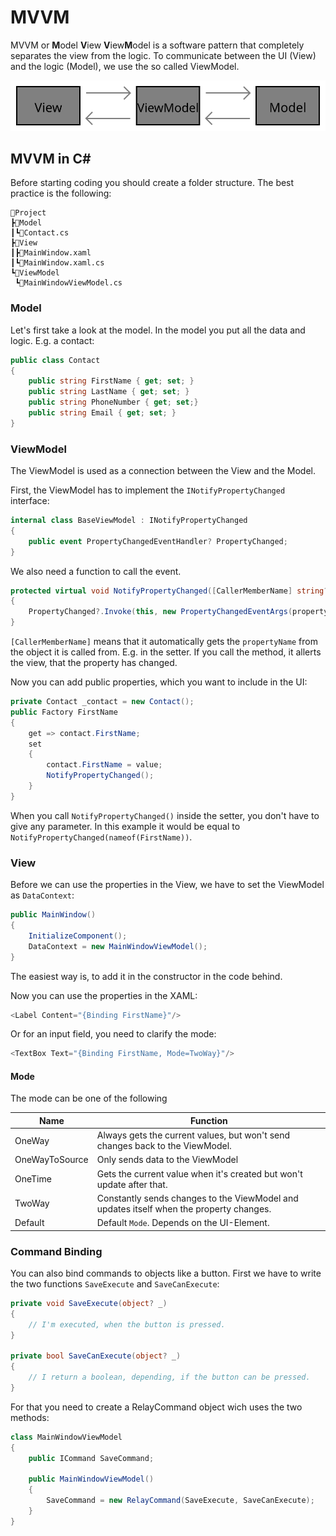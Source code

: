 # MVVM

MVVM or **M**odel **V**iew **V**iew**M**odel is a software pattern that completely separates the view from the logic. To communicate between the UI (View) and the logic (Model), we use the so called ViewModel. 

![](./media/mvvm.svg)

## MVVM in C# #

Before starting coding you should create a folder structure. The best practice is the following:

```
📁Project
┣📁Model
┃┗📝Contact.cs
┣📁View
┃┣📝MainWindow.xaml
┃┗📝MainWindow.xaml.cs
┗📁ViewModel
 ┗📝MainWindowViewModel.cs
```

### Model

Let's first take a look at the model. In the model you put all the data and logic. E.g. a contact:

```csharp
public class Contact
{
    public string FirstName { get; set; }
    public string LastName { get; set; }
    public string PhoneNumber { get; set;}
    public string Email { get; set; }
}
```

### ViewModel

The ViewModel is used as a connection between the View and the Model. 

First, the ViewModel has to implement the `INotifyPropertyChanged` interface:

```csharp
internal class BaseViewModel : INotifyPropertyChanged
{
    public event PropertyChangedEventHandler? PropertyChanged;
}
```

We also need a function to call the event.

```csharp
protected virtual void NotifyPropertyChanged([CallerMemberName] string? propertyName = null)
{
    PropertyChanged?.Invoke(this, new PropertyChangedEventArgs(propertyName));
}
```

`[CallerMemberName]` means that it automatically gets the `propertyName` from the object it is called from. E.g. in the setter. If you call the method, it allerts the view, that the property has changed.

Now you can add public properties, which you want to include in the UI:

```csharp
private Contact _contact = new Contact();
public Factory FirstName 
{ 
    get => contact.FirstName;
    set 
    {
        contact.FirstName = value;
        NotifyPropertyChanged();
    } 
}
```

When you call `NotifyPropertyChanged()` inside the setter, you don't have to give any parameter. In this example it would be equal to `NotifyPropertyChanged(nameof(FirstName))`.

### View

Before we can use the properties in the View, we have to set the ViewModel as `DataContext`:

```csharp
public MainWindow()
{
    InitializeComponent();
    DataContext = new MainWindowViewModel();
}
```

The easiest way is, to add it in the constructor in the code behind.

Now you can use the properties in the XAML:

```csharp
<Label Content="{Binding FirstName}"/>
```

Or for an input field, you need to clarify the mode:

```csharp
<TextBox Text="{Binding FirstName, Mode=TwoWay}"/>
```

#### Mode

The mode can be one of the following 

| Name           | Function                                                                                |
|----------------|-----------------------------------------------------------------------------------------|
| OneWay         | Always gets the current values, but won't send changes back to the ViewModel.           |
| OneWayToSource | Only sends data to the ViewModel                                                        |
| OneTime        | Gets the current value when it's created but won't update after that.                   |
| TwoWay         | Constantly sends changes to the ViewModel and updates itself when the property changes. |
| Default        | Default `Mode`. Depends on the UI-Element.                                              |

### Command Binding

You can also bind commands to objects like a button. First we have to write the two functions `SaveExecute` and `SaveCanExecute`:

```csharp
private void SaveExecute(object? _)
{
    // I'm executed, when the button is pressed.
}

private bool SaveCanExecute(object? _)
{
    // I return a boolean, depending, if the button can be pressed.
}
```

For that you need to create a RelayCommand object wich uses the two methods:

```csharp
class MainWindowViewModel
{
    public ICommand SaveCommand;

    public MainWindowViewModel()
    {
        SaveCommand = new RelayCommand(SaveExecute, SaveCanExecute);
    }
}
```
